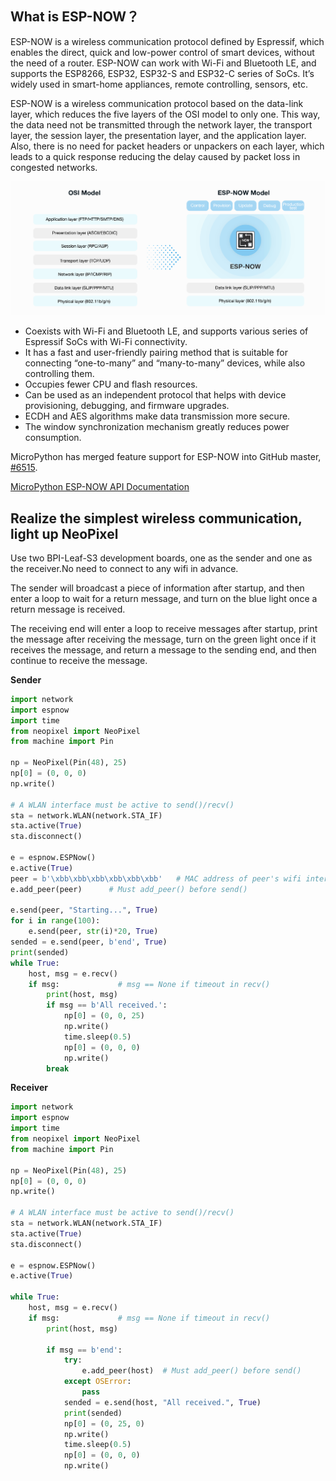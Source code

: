 ## What is ESP-NOW？

ESP-NOW is a wireless communication protocol defined by Espressif, which enables the direct, quick and low-power control of smart devices, without the need of a router. ESP-NOW can work with Wi-Fi and Bluetooth LE, and supports the ESP8266, ESP32, ESP32-S and ESP32-C series of SoCs. It’s widely used in smart-home appliances, remote controlling, sensors, etc.

ESP-NOW is a wireless communication protocol based on the data-link layer, which reduces the five layers of the OSI model to only one. This way, the data need not be transmitted through the network layer, the transport layer, the session layer, the presentation layer, and the application layer. Also, there is no need for packet headers or unpackers on each layer, which leads to a quick response reducing the delay caused by packet loss in congested networks.

![](../assets/images/espnow-model-en-min.png)

* Coexists with Wi-Fi and Bluetooth LE, and supports various series of Espressif SoCs with Wi-Fi connectivity.
* It has a fast and user-friendly pairing method that is suitable for connecting “one-to-many” and “many-to-many” devices, while also controlling them.
* Occupies fewer CPU and flash resources.
* Can be used as an independent protocol that helps with device provisioning, debugging, and firmware upgrades.
* ECDH and AES algorithms make data transmission more secure.
* The window synchronization mechanism greatly reduces power consumption.

MicroPython has merged feature support for ESP-NOW into GitHub master, [#6515](https://github.com/micropython/micropython/pull/6515).

[MicroPython ESP-NOW API Documentation](https://docs.micropython.org/en/latest/library/espnow.html)

## Realize the simplest wireless communication, light up NeoPixel

Use two BPI-Leaf-S3 development boards, one as the sender and one as the receiver.No need to connect to any wifi in advance.

The sender will broadcast a piece of information after startup, and then enter a loop to wait for a return message, and turn on the blue light once a return message is received.

The receiving end will enter a loop to receive messages after startup, print the message after receiving the message, turn on the green light once if it receives the message, and return a message to the sending end, and then continue to receive the message.

**Sender**

```py
import network
import espnow
import time
from neopixel import NeoPixel
from machine import Pin

np = NeoPixel(Pin(48), 25)
np[0] = (0, 0, 0)
np.write()

# A WLAN interface must be active to send()/recv()
sta = network.WLAN(network.STA_IF)
sta.active(True)
sta.disconnect()

e = espnow.ESPNow()
e.active(True)
peer = b'\xbb\xbb\xbb\xbb\xbb\xbb'   # MAC address of peer's wifi interface
e.add_peer(peer)      # Must add_peer() before send()

e.send(peer, "Starting...", True)
for i in range(100):
    e.send(peer, str(i)*20, True)
sended = e.send(peer, b'end', True)
print(sended)
while True:
    host, msg = e.recv()
    if msg:             # msg == None if timeout in recv()
        print(host, msg)
        if msg == b'All received.':
            np[0] = (0, 0, 25)
            np.write()
            time.sleep(0.5)
            np[0] = (0, 0, 0)
            np.write()
        break

```

**Receiver**

```py
import network
import espnow
import time
from neopixel import NeoPixel
from machine import Pin

np = NeoPixel(Pin(48), 25)
np[0] = (0, 0, 0)
np.write()

# A WLAN interface must be active to send()/recv()
sta = network.WLAN(network.STA_IF)
sta.active(True)
sta.disconnect()

e = espnow.ESPNow()
e.active(True)

while True:
    host, msg = e.recv()
    if msg:             # msg == None if timeout in recv()
        print(host, msg)

        if msg == b'end':
            try:
                e.add_peer(host)  # Must add_peer() before send()
            except OSError:
                pass
            sended = e.send(host, "All received.", True)
            print(sended)
            np[0] = (0, 25, 0)
            np.write()
            time.sleep(0.5)
            np[0] = (0, 0, 0)
            np.write()

```

